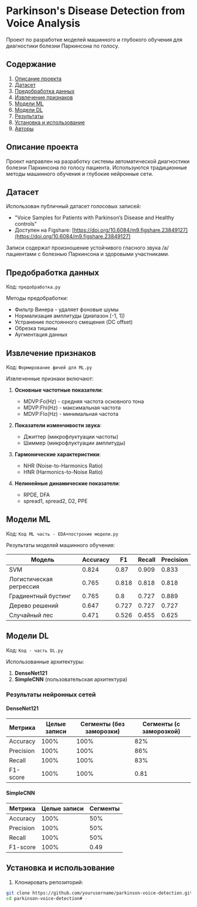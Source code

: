 # Parkinson's Disease Detection from Voice Analysis

Проект по разработке моделей машинного и глубокого обучения для диагностики болезни Паркинсона по голосу.

## Содержание
1. [Описание проекта](#описание-проекта)
2. [Датасет](#датасет)
3. [Предобработка данных](#предобработка-данных)
4. [Извлечение признаков](#извлечение-признаков)
5. [Модели ML](#модели-ml)
6. [Модели DL](#модели-dl)
7. [Результаты](#результаты)
8. [Установка и использование](#установка-и-использование)
9. [Авторы](#авторы)

## Описание проекта

Проект направлен на разработку системы автоматической диагностики болезни Паркинсона по голосу пациента. Используются традиционные методы машинного обучения и глубокие нейронные сети.

## Датасет

Использован публичный датасет голосовых записей:
- "Voice Samples for Patients with Parkinson’s Disease and Healthy controls"
- Доступен на Figshare: [https://doi.org/10.6084/m9.figshare.23849127](https://doi.org/10.6084/m9.figshare.23849127)

Записи содержат произношение устойчивого гласного звука /a/ пациентами с болезнью Паркинсона и здоровыми участниками.

## Предобработка данных

Код: `предобработка.py`

Методы предобработки:
- Фильтр Винера - удаляет фоновые шумы
- Нормализация амплитуды (диапазон [-1, 1])
- Устранение постоянного смещения (DC offset)
- Обрезка тишины
- Аугментация данных

## Извлечение признаков

Код: `Формирование фичей для ML.py`

Извлеченные признаки включают:
1. **Основные частотные показатели**:
   - MDVP:Fo(Hz) - средняя частота основного тона
   - MDVP:Fhi(Hz) - максимальная частота
   - MDVP:Flo(Hz) - минимальная частота

2. **Показатели изменчивости звука**:
   - Джиттер (микрофлуктуации частоты)
   - Шиммер (микрофлуктуации амплитуды)

3. **Гармонические характеристики**:
   - NHR (Noise-to-Harmonics Ratio)
   - HNR (Harmonics-to-Noise Ratio)

4. **Нелинейные динамические показатели**:
   - RPDE, DFA
   - spread1, spread2, D2, PPE

## Модели ML

Код: `Код ML часть - EDA+построние модели.py`

Результаты моделей машинного обучения:

| Модель               | Accuracy | F1   | Recall | Precision |
|----------------------|----------|------|--------|-----------|
| SVM                  | 0.824    | 0.87 | 0.909  | 0.833     |
| Логистическая регрессия | 0.765    | 0.818 | 0.818 | 0.818     |
| Градиентный бустинг   | 0.765    | 0.8  | 0.727  | 0.889     |
| Дерево решений       | 0.647    | 0.727 | 0.727 | 0.727     |
| Случайный лес        | 0.471    | 0.526 | 0.455 | 0.625     |

## Модели DL

Код: `Код - часть DL.py`

Использованные архитектуры:
1. **DenseNet121**
2. **SimpleCNN** (пользовательская архитектура)

### Результаты нейронных сетей

#### DenseNet121
| Метрика      | Целые записи | Сегменты (без заморозки) | Сегменты (с заморозкой) |
|--------------|--------------|--------------------------|-------------------------|
| Accuracy     | 100%         | 100%                     | 82%                     |
| Precision    | 100%         | 100%                     | 86%                     |
| Recall       | 100%         | 100%                     | 83%                     |
| F1-score     | 100%         | 100%                     | 0.81                    |

#### SimpleCNN
| Метрика      | Целые записи | Сегменты |
|--------------|--------------|----------|
| Accuracy     | 100%         | 50%      |
| Precision    | 100%         | 50%      |
| Recall       | 100%         | 50%      |
| F1-score     | 100%         | 0.49     |

## Установка и использование

1. Клонировать репозиторий:
```bash
git clone https://github.com/yourusername/parkinson-voice-detection.git
cd parkinson-voice-detection# -
